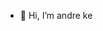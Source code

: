 - 👋 Hi, I’m andre ke

<!---
nohyp3/nohyp3 is a ✨ special ✨ repository because its `README.md` (this file) appears on your GitHub profile.
You can click the Preview link to take a look at your changes.
--->
